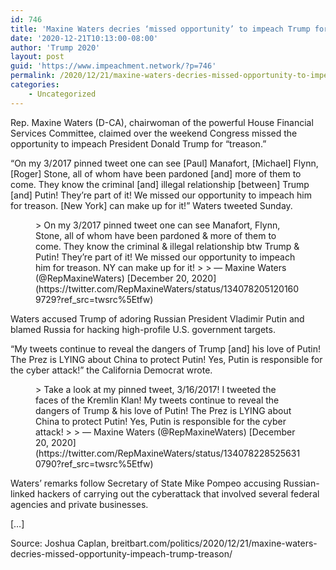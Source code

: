 ```yaml
---
id: 746
title: 'Maxine Waters decries ‘missed opportunity’ to impeach Trump for ‘treason’'
date: '2020-12-21T10:13:00-08:00'
author: 'Trump 2020'
layout: post
guid: 'https://www.impeachment.network/?p=746'
permalink: /2020/12/21/maxine-waters-decries-missed-opportunity-to-impeach-trump-for-treason/
categories:
    - Uncategorized
---
```


Rep. Maxine Waters (D-CA), chairwoman of the powerful House Financial Services Committee, claimed over the weekend Congress missed the opportunity to impeach President Donald Trump for “treason.”

“On my 3/2017 pinned tweet one can see \[Paul\] Manafort, \[Michael\] Flynn, \[Roger\] Stone, all of whom have been pardoned \[and\] more of them to come. They know the criminal \[and\] illegal relationship \[between\] Trump \[and\] Putin! They’re part of it! We missed our opportunity to impeach him for treason. \[New York\] can make up for it!” Waters tweeted Sunday.

<figure class="wp-block-embed is-type-rich is-provider-twitter wp-block-embed-twitter"><div class="wp-block-embed__wrapper">> On my 3/2017 pinned tweet one can see Manafort, Flynn, Stone, all of whom have been pardoned &amp; more of them to come. They know the criminal &amp; illegal relationship btw Trump &amp; Putin! They’re part of it! We missed our opportunity to impeach him for treason. NY can make up for it!
> 
> — Maxine Waters (@RepMaxineWaters) [December 20, 2020](https://twitter.com/RepMaxineWaters/status/1340782051201609729?ref_src=twsrc%5Etfw)

<script async="" charset="utf-8" src="https://platform.twitter.com/widgets.js"></script></div></figure>Waters accused Trump of adoring Russian President Vladimir Putin and blamed Russia for hacking high-profile U.S. government targets.

“My tweets continue to reveal the dangers of Trump \[and\] his love of Putin! The Prez is LYING about China to protect Putin! Yes, Putin is responsible for the cyber attack!” the California Democrat wrote.

<figure class="wp-block-embed is-type-rich is-provider-twitter wp-block-embed-twitter"><div class="wp-block-embed__wrapper">> Take a look at my pinned tweet, 3/16/2017! I tweeted the faces of the Kremlin Klan! My tweets continue to reveal the dangers of Trump &amp; his love of Putin! The Prez is LYING about China to protect Putin! Yes, Putin is responsible for the cyber attack!
> 
> — Maxine Waters (@RepMaxineWaters) [December 20, 2020](https://twitter.com/RepMaxineWaters/status/1340782285256310790?ref_src=twsrc%5Etfw)

<script async="" charset="utf-8" src="https://platform.twitter.com/widgets.js"></script></div></figure>Waters’ remarks follow Secretary of State Mike Pompeo accusing Russian-linked hackers of carrying out the cyberattack that involved several federal agencies and private businesses.

\[…\]

Source: Joshua Caplan, breitbart.com/politics/2020/12/21/maxine-waters-decries-missed-opportunity-impeach-trump-treason/
